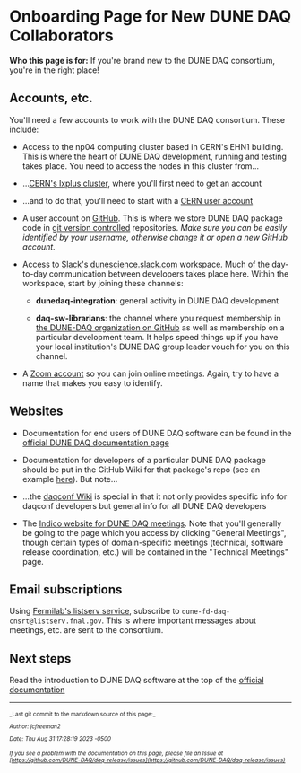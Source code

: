 
# Onboarding Page for New DUNE DAQ Collaborators


**Who this page is for:** If you're brand new to the DUNE DAQ consortium, you're in the right place!

## Accounts, etc. 

You'll need a few accounts to work with the DUNE DAQ consortium. These include:


* Access to the np04 computing cluster based in CERN's EHN1 building. This is where the heart of DUNE DAQ development, running and testing takes place. You need to access the nodes in this cluster from...

* ...[CERN's lxplus cluster](https://abpcomputing.web.cern.ch/computing_resources/lxplus/), where you'll first need to get an account

* ...and to do that, you'll need to start with a [CERN user account](https://account.cern.ch/account/)


* A user account on [GitHub](https://github.com/). This is where we store DUNE DAQ package code in [git version controlled](https://git-scm.com/) repositories. _Make sure you can be easily identified by your username, otherwise change it or open a new GitHub account._


* Access to [Slack](https://slack.com)'s [dunescience.slack.com](https://dunescience.slack.com) workspace. Much of the day-to-day communication between developers takes place here. Within the workspace, start by joining these channels:

    * **dunedaq-integration**: general activity in DUNE DAQ development

    * **daq-sw-librarians**: the channel where you request membership in [the DUNE-DAQ organization on GitHub](https://github.com/DUNE-DAQ) as well as membership on a particular development team. It helps speed things up if you have your local institution's DUNE DAQ group leader vouch for you on this channel.  


* A [Zoom account](https://zoom.us/) so you can join online meetings. Again, try to have a name that makes you easy to identify. 

## Websites


* Documentation for end users of DUNE DAQ software can be found in the [official DUNE DAQ documentation page](https://dune-daq-sw.readthedocs.io/en/latest/)


* Documentation for developers of a particular DUNE DAQ package should be put in the GitHub Wiki for that package's repo (see an example [here](https://github.com/DUNE-DAQ/dpdklibs/wiki)). But note...


* ...the [daqconf Wiki](https://github.com/DUNE-DAQ/daqconf/wiki) is special in that it not only provides specific info for daqconf developers but general info for all DUNE DAQ developers


* The [Indico website for DUNE DAQ meetings](https://indico.fnal.gov/category/700/). Note that you'll generally be going to the page which you access by clicking "General Meetings", though certain types of domain-specific meetings (technical, software release coordination, etc.) will be contained in the "Technical Meetings" page. 

## Email subscriptions

Using [Fermilab's listserv service](https://listserv.fnal.gov/), subscribe to `dune-fd-daq-cnsrt@listserv.fnal.gov`. This is where important messages about meetings, etc. are sent to the consortium. 

## Next steps

Read the introduction to DUNE DAQ software at the top of the [official documentation](https://dune-daq-sw.readthedocs.io/en/latest/)



-----

<font size="1">
_Last git commit to the markdown source of this page:_


_Author: jcfreeman2_

_Date: Thu Aug 31 17:28:19 2023 -0500_

_If you see a problem with the documentation on this page, please file an Issue at [https://github.com/DUNE-DAQ/daq-release/issues](https://github.com/DUNE-DAQ/daq-release/issues)_
</font>
